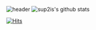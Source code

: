 ![header](https://capsule-render.vercel.app/api?type=waving&color=auto&height=300&section=header&text=Hi%20There!)
![sup2is's github stats](https://github-readme-stats.vercel.app/api?username=sup2is&show_icons=true)



[![Hits](https://hits.seeyoufarm.com/api/count/incr/badge.svg?url=https%3A%2F%2Fgithub.com%2Fsup2is%2Fhit-counter)](https://hits.seeyoufarm.com)
